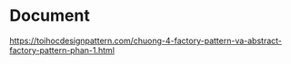 # Document 
https://toihocdesignpattern.com/chuong-4-factory-pattern-va-abstract-factory-pattern-phan-1.html
